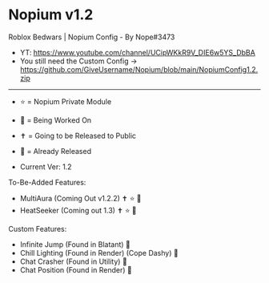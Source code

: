# Nopium v1.2
Roblox Bedwars | Nopium Config - By Nope#3473
- YT: https://www.youtube.com/channel/UCipWKkR9V_DIE6w5YS_DbBA
- You still need the Custom Config -> https://github.com/GiveUsername/Nopium/blob/main/NopiumConfig1.2.zip
------------------------------------------------------------------------------------------
- ⭐ = Nopium Private Module
- 🎇 = Being Worked On
- ✝️ = Going to be Released to Public
- 👑 = Already Released

- Current Ver: 1.2

To-Be-Added Features:

 - MultiAura (Coming Out v1.2.2) ✝️ ⭐ 🎇
 - HeatSeeker (Coming out 1.3) ✝️ ⭐ 🎇

Custom Features:

 - Infinite Jump (Found in Blatant) 👑
 - Chill Lighting (Found in Render) (Cope Dashy) 👑
 - Chat Crasher (Found in Utility) 👑
 - Chat Position (Found in Render) 👑
